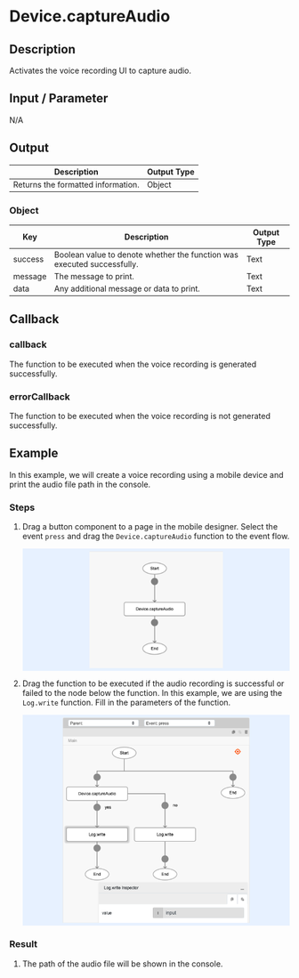 # Device.captureAudio

## Description

Activates the voice recording UI to capture audio.

## Input / Parameter

N/A

## Output

| Description | Output Type |
| ------ | ------ |
| Returns the formatted information. | Object |

### Object

| Key | Description | Output Type |
| ------ | ------ | ------ |
| success | Boolean value to denote whether the function was executed successfully. | Text |
| message | The message to print. | Text |
| data | Any additional message or data to print. | Text |

## Callback

### callback

The function to be executed when the voice recording is generated successfully.

### errorCallback

The function to be executed when the voice recording is not generated successfully.

## Example

In this example, we will create a voice recording using a mobile device and print the audio file path in the console.

### Steps

1. Drag a button component to a page in the mobile designer. Select the event `press` and drag the `Device.captureAudio` function to the event flow.

    <div style="display:flex; align-items:center; justify-content:center; background-color: #E7F1FF;">
        <img src="./captureAudio-step-1.png"
        style="width: 50%; padding: 5px;"/>
    </div>

2. Drag the function to be executed if the audio recording is successful or failed to the node below the function. In this example, we are using the `Log.write` function. Fill in the parameters of the function.

    <div style="display:flex; align-items:center; justify-content:center; background-color: #E7F1FF;">
        <img src="./captureAudio-step-2.png"
        style="width: 70%; padding: 5px;"/>
    </div>

### Result

1. The path of the audio file will be shown in the console.

